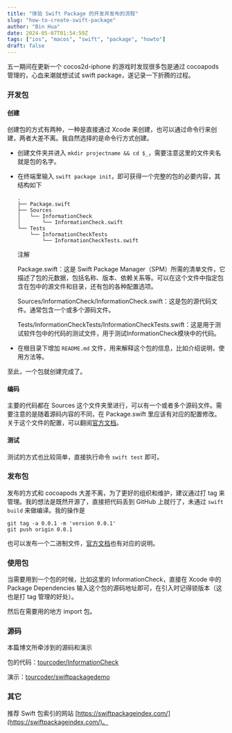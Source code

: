 ```yaml
---
title: "体验 Swift Package 的开发并发布的流程"
slug: "how-to-create-swift-package"
author: "Bin Hua"
date: 2024-05-07T01:54:59Z
tags: ["ios", "macos", "swift", "package", "howto"]
draft: false
---
```


五一期间在更新一个 cocos2d-iphone 的游戏时发现很多包是通过 cocoapods 管理的，心血来潮就想试试 swift package，遂记录一下折腾的过程。

### 开发包

#### 创建

创建包的方式有两种，一种是直接通过 Xcode 来创建，也可以通过命令行来创建，两者大差不离。我自然选择的是命令行方式创建。

- 创建文件夹并进入 `mkdir projectname && cd $_`，需要注意这里的文件夹名就是包的名字。

- 在终端里输入 `swift package init`，即可获得一个完整的包的必要内容，其结构如下

  ```
  .
  ├── Package.swift
  ├── Sources
  │   └── InformationCheck
  │       └── InformationCheck.swift
  └── Tests
      └── InformationCheckTests
          └── InformationCheckTests.swift
  ```

  注解

  Package.swift：这是 Swift Package Manager（SPM）所需的清单文件，它描述了包的元数据，包括名称、版本、依赖关系等。可以在这个文件中指定包含在包中的源文件和目录，还有包的各种配置选项。

  Sources/InformationCheck/InformationCheck.swift：这是包的源代码文件。通常包含一个或多个源码文件。

  Tests/InformationCheckTests/InformationCheckTests.swift：这是用于测试软件包中的代码的测试文件，用于测试InformationCheck模块中的代码。

- 在根目录下增加 `README.md` 文件，用来解释这个包的信息，比如介绍说明，使用方法等。

至此，一个包就创建完成了。

#### 编码

主要的代码都在 Sources 这个文件夹里进行，可以有一个或者多个源码文件。需要注意的是随着源码内容的不同，在 Package.swift 里应该有对应的配置修改。关于这个文件的配置，可以翻阅[官方文档](https://developer.apple.com/documentation/packagedescription/package)。

#### 测试

测试的方式也比较简单，直接执行命令 `swift test` 即可。

### 发布包

发布的方式和 cocoapods 大差不离，为了更好的组织和维护，建议通过打 tag 来管理。我的想法是既然开源了，直接把代码丢到 GitHub 上就行了，未通过 `swift build` 来做编译。我的操作是

```
git tag -a 0.0.1 -m 'version 0.0.1'
git push origin 0.0.1
```

也可以发布一个二进制文件，[官方文档](https://developer.apple.com/documentation/xcode/distributing-binary-frameworks-as-swift-packages)也有对应的说明。

### 使用包

当需要用到一个包的时候，比如这里的 InformationCheck，直接在 Xcode 中的 Package Dependencies 输入这个包的源码地址即可，在引入时记得锁版本（这也是打 tag 管理的好处）。

然后在需要用的地方 import 包。

### 源码

本篇博文所牵涉到的源码和演示

包的代码：[tourcoder/InformationCheck](https://github.com/tourcoder/InformationCheck)

演示：[tourcoder/swiftpackagedemo](https://github.com/tourcoder/swiftpackagedemo)

### 其它

推荐 Swift 包索引的网站 [https://swiftpackageindex.com/](https://swiftpackageindex.com/)。